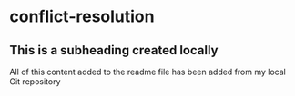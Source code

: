 # conflict-resolution

## This is a subheading created locally

All of this content added to the readme file has been added from my local Git repository 
